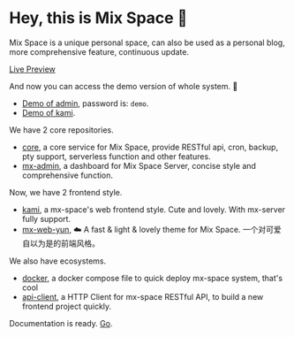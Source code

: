 # Hey, this is Mix Space 👋

Mix Space is a unique personal space, can also be used as a personal blog, more comprehensive feature, continuous update.

[Live Preview](https://innei.ren)

And now you can access the demo version of whole system. :tada:

- [Demo of admin](https://mx-demo.shizuri.net/proxy/qaqdmin), password is: `demo`. 
- [Demo of kami](https://mx-demo.shizuri.net).

We have 2 core repositories.

- [core](https://github.com/mx-space/mx-server), a core service for Mix Space, provide RESTful api, cron, backup, pty support, serverless function and other features.
- [mx-admin](https://github.com/mx-space/mx-admin), a dashboard for Mix Space Server, concise style and comprehensive function.

Now, we have 2 frontend style.

- [kami](https://github.com/mx-space/kami), a mx-space's web frontend style. Cute and lovely. With mx-server fully support.
- [mx-web-yun](https://github.com/mx-space/mx-web-yun), ☁️ A fast & light & lovely theme for Mix Space. 一个对可爱自以为是的前端风格。 

We also have ecosystems.

- [docker](https://github.com/mx-space/docker), a docker compose file to quick deploy mx-space system, that's cool
- [api-client](https://github.com/mx-space/api-client), a HTTP Client for mx-space RESTful API, to build a new frontend project quickly.

Documentation is ready. [Go](https://github.com/mx-space/docs).
